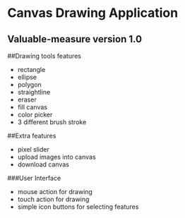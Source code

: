 # Canvas Drawing Application

## Valuable-measure version 1.0

##Drawing tools features 
- rectangle
- ellipse
- polygon
- straightline
- eraser
- fill canvas
- color picker
- 3 different brush stroke


##Extra features
- pixel slider
- upload images into canvas
- download canvas

###User Interface
- mouse action for drawing
- touch action for drawing
- simple icon buttons for selecting features




